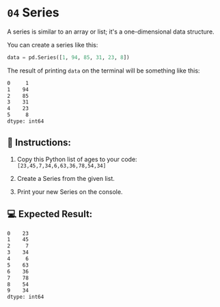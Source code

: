 # `04` Series

A series is similar to an array or list; it's a one-dimensional data structure.

You can create a series like this:

```py
data = pd.Series([1, 94, 85, 31, 23, 8])
```

The result of printing `data` on the terminal will be something like this: 

```bash
0     1
1    94
2    85
3    31
4    23
5     8
dtype: int64
```

## 📝 Instructions:

1. Copy this Python list of ages to your code: `[23,45,7,34,6,63,36,78,54,34]`

2. Create a Series from the given list.

3. Print your new Series on the console.

## 💻 Expected Result:

```bash
0    23
1    45
2     7
3    34
4     6
5    63
6    36
7    78
8    54
9    34
dtype: int64
```
